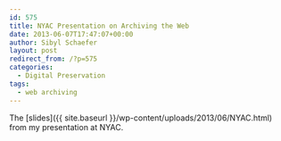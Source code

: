 ```yaml
---
id: 575
title: NYAC Presentation on Archiving the Web
date: 2013-06-07T17:47:07+00:00
author: Sibyl Schaefer
layout: post
redirect_from: /?p=575
categories:
  - Digital Preservation
tags:
  - web archiving
---
```

The [slides]({{ site.baseurl }}/wp-content/uploads/2013/06/NYAC.html) from my presentation at NYAC.
